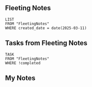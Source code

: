 
## Fleeting Notes
```dataview
LIST
FROM "FleetingNotes"
WHERE created_date = date(2025-03-11) 
```

## Tasks from Fleeting Notes
```dataview
TASK
FROM "FleetingNotes"
WHERE !completed
```

## My Notes
